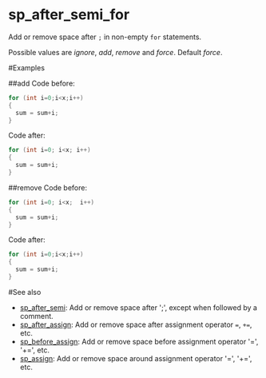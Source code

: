 # sp_after_semi_for

Add or remove space after `;` in non-empty `for` statements.

Possible values are _ignore_, _add_, _remove_ and _force_. Default _force_.

#Examples

##add
Code before:
```cpp
for (int i=0;i<x;i++)
{
  sum = sum+i;
}
```

Code after:
```cpp
for (int i=0; i<x; i++)
{
  sum = sum+i;
}
```

##remove
Code before:
```cpp
for (int i=0; i<x;  i++)
{
  sum = sum+i;
}
```

Code after:
```cpp
for (int i=0;i<x;i++)
{
  sum = sum+i;
}
```

#See also
* [sp_after_semi](sp_after_semi.md): Add or remove space after ';', except when followed by a comment.
* [sp_after_assign](sp_after_assign.md): Add or remove space after assignment operator `=`, `+=`, etc.
* [sp_before_assign](sp_before_assign.md): Add or remove space before assignment operator '=', '+=', etc.
* [sp_assign](sp_assign.md): Add or remove space around assignment operator '=', '+=', etc.

